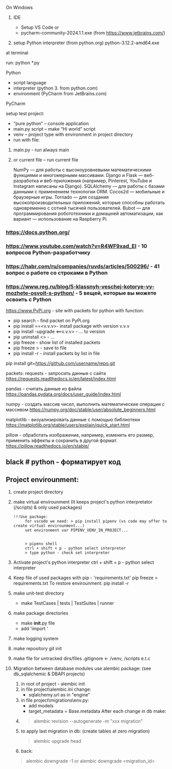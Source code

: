 On Windows 

1) IDE
   - Setup VS Code
   or 
   - pycharm-community-2024.1.1.exe (from https://www.jetbrains.com/)

2) setup Python interpreter (from python.org)
python-3.12.2-amd64.exe


at terminal

run: python *.py

Python 
*	script language
*	interpreter (python 3. from python.com)
*	environment (PyCharm from JetBrains.com)

PyCharm

setup test project:
*	“pure python” – console application
*	main.py script – make “Hi world” script
*	venv – project type with environment in project directory
*	run with file:  
1.	main.py  - run always main
2.	or current file – run current file

    NumPy — для работы с высокоуровневыми математическими функциями и многомерными массивами. 
    Django и Flask — веб-разработка и веб-приложения (например, Pinterest, YouTube и Instagram написаны на Django).
    SQLAlchemy — для работы с базами данными с применением технологии ORM.
    Cocos2d — мобильные и браузерные игры.
    Tornado — для создания высокопроизводительных приложений, которые способны работать одновременно с сотней тысячей пользователей. 
    Bubot — для программирования робототехники и домашней автоматизации, как вариант — использование на Raspberry Pi.


### https://docs.python.org/
### https://www.youtube.com/watch?v=R4WF9xad_EI - 10 вопросов Python-разработчику
### https://habr.com/ru/companies/ruvds/articles/500296/ - 41 вопрос о работе со строками в Python
### https://www.reg.ru/blog/5-klassnyh-veschej-kotorye-vy-mozhete-osvoit-s-python/ - 5 вещей, которые вы можете освоить с Python


https://www.PyPi.org - site with packets for python with <pip> function:
- pip search <key> - find packet on PyPi.org
- pip install <package>==<v.v.v>- install package with version v.v.v
- pip install -upgrade <package><==v.v.v> - ... to version
- pip uninstall <>  - ...
- pip freeze - show list of installed packets
- pip freeze > <filename> - save to file
- pip install -r <filename> - install packets by list in file

pip install git+https://github.com/username/repo.git

packets:
requests - запросить данные с сайта
https://requests.readthedocs.io/en/latest/index.html

pandas - считать данные из файла
https://pandas.pydata.org/docs/user_guide/index.html

numpy - создать массив чисел, выполнить математические операции с массивом
https://numpy.org/doc/stable/user/absolute_beginners.html

matplotlib - визуализировать данные с помощью библиотеки
https://matplotlib.org/stable/users/explain/quick_start.html

pillow - обработать изображение, например, изменить его размер, применить эффекты и сохранить в другой формат.
https://pillow.readthedocs.io/en/stable/

## black # python  - форматирует код



## Project envirounment:
1. create project directory
   
2. make virtual envirounment (It keeps project's python interpretator (/scripts) & only used packages)
       
       !!!Use package:
            for vscode we need: > pip install pipenv (vs code may offer to create virtual envirounment...)
            set environment var PIPENV_VENV_IN_PROJECT...


            > pipenv shell
            ctrl + shift + p - python select interpreter
            > type python - check set interpreter

3. Activate project's python interpreter
   ctrl + shift + p - python select interpreter
   
4. Keep file of used packages with pip - 'requirements.txt'
   pip freeze > requirements.txt
   To restore envirounment: pip install -r <filename>

5. make unit-test directory
      - make TestCases | tests | TestSuites | runner

6. make package directories
      - make __init__.py file
      - add 'import <package dir name>'

7. make logging system
   
8. make repository
   git init
   
9.  make file for untracked dirs/files
   .gitignore <- /venv, /scripts e.t.c

10. Migration between database modules
    use alembic package: (see db_sqlalchemic & DBAPI projects)
     1. in root of project - alembic init <folder of migrations>
     2. in file project\alembic.ini change:
         - sqlalchemy.url as in "engine"
     3. in file project\migrations\env.py:
         - add models 
         - target_metadata = Base.metadata
      After each change in db make: 
     4. > alembic revision --autogenerate -m "xxx migration"
     5. to apply last migration in db: (create tables at zero migration)
         > alembic upgrade head
     6. back:
	> alembic downgrade -1
	or
	> alembic downgrade <migration_id>
    
    

    
    
